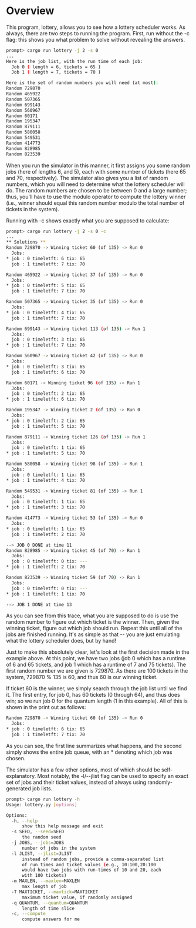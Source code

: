 
# Overview

This program, lottery, allows you to see how a lottery scheduler
works. As always, there are two steps to running the program. First, run
without the -c flag: this shows you what problem to solve without
revealing the answers. 

```sh
prompt> cargo run lottery -j 2 -s 0
...
Here is the job list, with the run time of each job: 
  Job 0 ( length = 6, tickets = 65 )
  Job 1 ( length = 7, tickets = 70 )

Here is the set of random numbers you will need (at most):
Random 729870 
Random 465922 
Random 507365 
Random 699143 
Random 560967 
Random 60171 
Random 195347 
Random 879111 
Random 580058 
Random 549531 
Random 414773 
Random 828985 
Random 823539 
```

When you run the simulator in this manner, it first assigns you some random
jobs (here of lengths 6, and 5), each with some number of tickets (here 65 and
70, respectively). The simulator also gives you a list of random numbers,
which you will need to determine what the lottery scheduler will do. The
random numbers are chosen to be between 0 and a large number; thus, you'll
have to use the modulo operator to compute the lottery winner (i.e., winner
should equal this random number modulo the total number of tickets in the
system). 

Running with -c shows exactly what you are supposed to calculate:

```sh
prompt> cargo run lottery -j 2 -s 0 -c
...
** Solutions **
Random 729870 -> Winning ticket 60 (of 135) -> Run 0 
  Jobs:
* job : 0 timeletft: 6 tix: 65 
  job : 1 timeletft: 7 tix: 70 

Random 465922 -> Winning ticket 37 (of 135) -> Run 0 
  Jobs:
* job : 0 timeletft: 5 tix: 65 
  job : 1 timeletft: 7 tix: 70 

Random 507365 -> Winning ticket 35 (of 135) -> Run 0 
  Jobs:
* job : 0 timeletft: 4 tix: 65 
  job : 1 timeletft: 7 tix: 70 

Random 699143 -> Winning ticket 113 (of 135) -> Run 1 
  Jobs:
  job : 0 timeletft: 3 tix: 65 
* job : 1 timeletft: 7 tix: 70 

Random 560967 -> Winning ticket 42 (of 135) -> Run 0 
  Jobs:
* job : 0 timeletft: 3 tix: 65 
  job : 1 timeletft: 6 tix: 70 

Random 60171 -> Winning ticket 96 (of 135) -> Run 1 
  Jobs:
  job : 0 timeletft: 2 tix: 65 
* job : 1 timeletft: 6 tix: 70 

Random 195347 -> Winning ticket 2 (of 135) -> Run 0 
  Jobs:
* job : 0 timeletft: 2 tix: 65 
  job : 1 timeletft: 5 tix: 70 

Random 879111 -> Winning ticket 126 (of 135) -> Run 1 
  Jobs:
  job : 0 timeletft: 1 tix: 65 
* job : 1 timeletft: 5 tix: 70 

Random 580058 -> Winning ticket 98 (of 135) -> Run 1 
  Jobs:
  job : 0 timeletft: 1 tix: 65 
* job : 1 timeletft: 4 tix: 70 

Random 549531 -> Winning ticket 81 (of 135) -> Run 1 
  Jobs:
  job : 0 timeletft: 1 tix: 65 
* job : 1 timeletft: 3 tix: 70 

Random 414773 -> Winning ticket 53 (of 135) -> Run 0 
  Jobs:
* job : 0 timeletft: 1 tix: 65 
  job : 1 timeletft: 2 tix: 70 

--> JOB 0 DONE at time 11
Random 828985 -> Winning ticket 45 (of 70) -> Run 1 
  Jobs:
  job : 0 timeletft: 0 tix: --- 
* job : 1 timeletft: 2 tix: 70 

Random 823539 -> Winning ticket 59 (of 70) -> Run 1 
  Jobs:
  job : 0 timeletft: 0 tix: --- 
* job : 1 timeletft: 1 tix: 70 

--> JOB 1 DONE at time 13
```

As you can see from this trace, what you are supposed to do is use the random
number to figure out which ticket is the winner. Then, given the winning
ticket, figure out which job should run. Repeat this until all of the jobs are
finished running. It's as simple as that -- you are just emulating what the
lottery scheduler does, but by hand!

Just to make this absolutely clear, let's look at the first decision made in
the example above. At this point, we have two jobs (job 0 which has a runtime
of 6 and 65 tickets, and job 1 which has a runtime of 7 and 75 tickets). The
first random number we are given is 729870. As there are 100 tickets in the
system, 729870 % 135 is 60, and thus 60 is our winning ticket.

If ticket 60 is the winner, we simply search through the job list until we
find it. The first entry, for job 0, has 60 tickets (0 through 64), and thus
does win; so we run job 0 for the quantum length (1 in this example). All of this is
shown in the print out as follows:

```sh
Random 729870 -> Winning ticket 60 (of 135) -> Run 0 
  Jobs:
* job : 0 timeletft: 6 tix: 65 
  job : 1 timeletft: 7 tix: 70 
```

As you can see, the first line summarizes what happens, and the second simply
shows the entire job queue, with an * denoting which job was chosen.

The simulator has a few other options, most of which should be
self-explanatory. Most notably, the -l/--jlist flag can be used to specify an
exact set of jobs and their ticket values, instead of always using
randomly-generated job lists.

```sh
prompt> cargo run lottery -h
Usage: lottery.py [options]

Options:
  -h, --help            
      show this help message and exit
  -s SEED, --seed=SEED  
      the random seed
  -j JOBS, --jobs=JOBS  
      number of jobs in the system
  -l JLIST, --jlist=JLIST
      instead of random jobs, provide a comma-separated list
      of run times and ticket values (e.g., 10:100,20:100
      would have two jobs with run-times of 10 and 20, each
      with 100 tickets)
  -m MAXLEN, --maxlen=MAXLEN
      max length of job
  -T MAXTICKET, --maxtick=MAXTICKET
      maximum ticket value, if randomly assigned
  -q QUANTUM, --quantum=QUANTUM
      length of time slice
  -c, --compute
      compute answers for me
```

